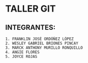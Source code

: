 # TALLER GIT

## INTEGRANTES:
	1. FRANKLIN JOSÉ ORDÓÑEZ LÓPEZ
	2. WESLEY GABRIEL BRIONES PINCAY
	3. MARCK ANTHONY MURILLO RONQUILLO
	4. ANGIE FLORES 
	5. JOYCE ROJAS